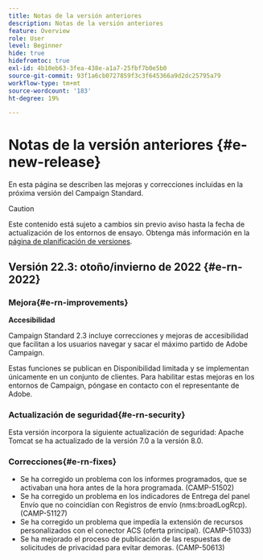 ```yaml
---
title: Notas de la versión anteriores
description: Notas de la versión anteriores
feature: Overview
role: User
level: Beginner
hide: true
hidefromtoc: true
exl-id: 4b10eb63-3fea-438e-a1a7-25fbf7b0e5b0
source-git-commit: 93f1a6cb0727859f3c3f645366a9d2dc25795a79
workflow-type: tm+mt
source-wordcount: '183'
ht-degree: 19%

---
```



# Notas de la versión anteriores {#e-new-release}

En esta página se describen las mejoras y correcciones incluidas en la próxima versión del Campaign Standard.

>[!CAUTION]
>
> Este contenido está sujeto a cambios sin previo aviso hasta la fecha de actualización de los entornos de ensayo. Obtenga más información en la [página de planificación de versiones](../../rn/using/release-planning.md).

## Versión 22.3: otoño/invierno de 2022 {#e-rn-2022}

### Mejora{#e-rn-improvements}

**Accesibilidad**

Campaign Standard 2.3 incluye correcciones y mejoras de accesibilidad que facilitan a los usuarios navegar y sacar el máximo partido de Adobe Campaign.

Estas funciones se publican en Disponibilidad limitada y se implementan únicamente en un conjunto de clientes. Para habilitar estas mejoras en los entornos de Campaign, póngase en contacto con el representante de Adobe.

<!--
* **Data retention**

    Data retention periods have been reduced to avoid overloading Campaign server. However, you can still modify these values and define a custom period of time based on your needs and data retention policies. To change retention periods, contact Adobe.
-->

### Actualización de seguridad{#e-rn-security}

Esta versión incorpora la siguiente actualización de seguridad: Apache Tomcat se ha actualizado de la versión 7.0 a la versión 8.0.

### Correcciones{#e-rn-fixes}

* Se ha corregido un problema con los informes programados, que se activaban una hora antes de la hora programada. (CAMP-51502)
* Se ha corregido un problema en los indicadores de Entrega del panel Envío que no coincidían con Registros de envío (nms:broadLogRcp). (CAMP-51127)
* Se ha corregido un problema que impedía la extensión de recursos personalizados con el conector ACS (oferta principal). (CAMP-51033)
* Se ha mejorado el proceso de publicación de las respuestas de solicitudes de privacidad para evitar demoras. (CAMP-50613)